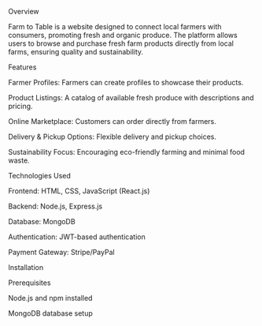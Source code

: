 Overview

Farm to Table is a website designed to connect local farmers with consumers, promoting fresh and organic produce. The platform allows users to browse and purchase fresh farm products directly from local farms, ensuring quality and sustainability.

Features

Farmer Profiles: Farmers can create profiles to showcase their products.

Product Listings: A catalog of available fresh produce with descriptions and pricing.

Online Marketplace: Customers can order directly from farmers.

Delivery & Pickup Options: Flexible delivery and pickup choices.

Sustainability Focus: Encouraging eco-friendly farming and minimal food waste.

Technologies Used

Frontend: HTML, CSS, JavaScript (React.js)

Backend: Node.js, Express.js

Database: MongoDB

Authentication: JWT-based authentication

Payment Gateway: Stripe/PayPal

Installation

Prerequisites

Node.js and npm installed

MongoDB database setup
